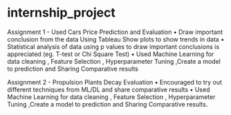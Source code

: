 # internship_project


Assignment 1 - Used Cars Price Prediction and Evaluation
• Draw important conclusion from the data Using Tableau Show plots to show trends in data
• Statistical analysis of data using p values to draw important conclusions is appreciated (eg. T-test or Chi Square Test)
• Used Machine Learning for data cleaning , Feature Selection , Hyperparameter Tuning ,Create a model to prediction and
Sharing Comparative results

Assignment 2 - Propulsion Plants Decay Evaluation
• Encouraged to try out different techniques from ML/DL and share comparative results
• Used Machine Learning for data cleaning , Feature Selection , Hyperparameter Tuning ,Create a model to prediction and
Sharing Comparative results.
